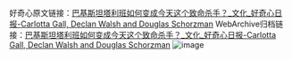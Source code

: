好奇心原文链接：[巴基斯坦塔利班如何变成今天这个致命杀手？_文化_好奇心日报-Carlotta Gall, Declan Walsh and Douglas Schorzman](https://www.qdaily.com/articles/4522.html)
WebArchive归档链接：[巴基斯坦塔利班如何变成今天这个致命杀手？_文化_好奇心日报-Carlotta Gall, Declan Walsh and Douglas Schorzman](http://web.archive.org/web/20190623161311/https://www.qdaily.com/articles/4522.html)
![image](http://ww3.sinaimg.cn/large/007d5XDply1g3w44mvjosj30u0564kjl)